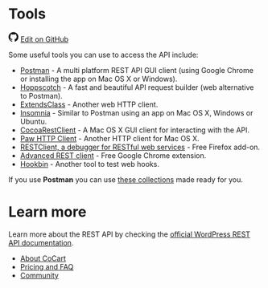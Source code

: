 # Tools #

<img src="images/github.svg" width="20" height="20" alt="GitHub Mark Logo"> [Edit on GitHub](https://github.com/co-cart/co-cart-docs/blob/master/source/includes/_tools.md)

Some useful tools you can use to access the API include:

* [Postman](https://www.getpostman.com/) - A multi platform REST API GUI client (using Google Chrome or installing the app on Mac OS X or Windows).
* [Hoppscotch](https://hoppscotch.io/) - A fast and beautiful API request builder (web alternative to Postman).
* [ExtendsClass](https://extendsclass.com/rest-client-online.html) - Another web HTTP client.
* [Insomnia](https://insomnia.rest/) - Similar to Postman using an app on Mac OS X, Windows or Ubuntu.
* [CocoaRestClient](https://mmattozzi.github.io/cocoa-rest-client/) - A Mac OS X GUI client for interacting with the API.
* [Paw HTTP Client](https://itunes.apple.com/us/app/paw-http-client/id584653203?mt=12) - Another HTTP client for Mac OS X.
* [RESTClient, a debugger for RESTful web services](https://addons.mozilla.org/en-US/firefox/addon/restclient/) - Free Firefox add-on.
* [Advanced REST client](https://chrome.google.com/webstore/detail/advanced-rest-client/hgmloofddffdnphfgcellkdfbfbjeloo) - Free Google Chrome extension.
* [Hookbin](https://hookbin.com/) - Another tool to test web hooks.

If you use **Postman** you can use [these collections](https://github.com/co-cart/cocart-postman-collections) made ready for you.

# Learn more #

Learn more about the REST API by checking the <a href="https://developer.wordpress.org/rest-api/" target="_blank">official WordPress REST API documentation</a>.

* [About CoCart](https://cocart.xyz/about/?utm_medium=docs.cocart.xyz&utm_source=docs&utm_content=cocart-docs)
* [Pricing and FAQ](https://cocart.xyz/pro/?utm_medium=docs.cocart.xyz&utm_source=docs&utm_content=cocart-docs)
* [Community](https://cocart.xyz/community/?utm_medium=docs.cocart.xyz&utm_source=docs&utm_content=cocart-docs)

